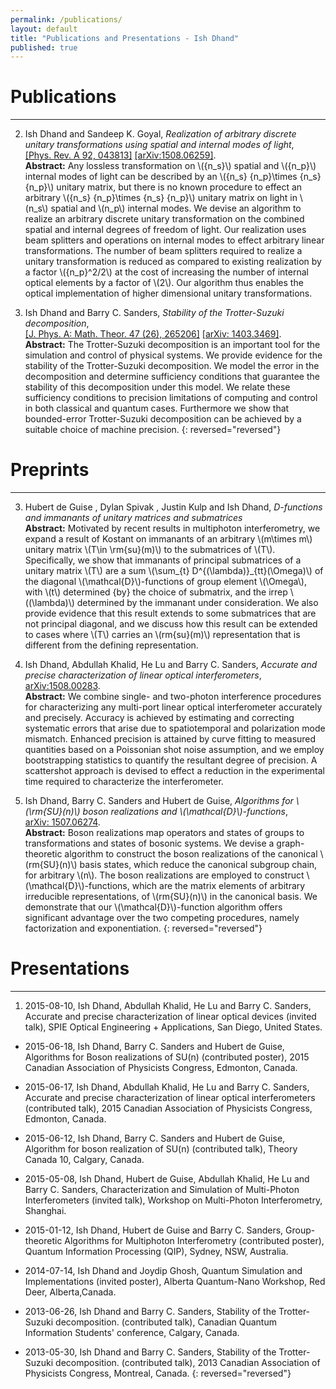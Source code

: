 ```yaml
---
permalink: /publications/
layout: default
title: "Publications and Presentations - Ish Dhand"
published: true
---
```






# Publications
------------------
2. Ish Dhand and Sandeep K. Goyal, _Realization of arbitrary discrete unitary transformations using spatial and internal modes of light_,  
[[Phys. Rev. A 92, 043813]](http://journals.aps.org/pra/abstract/10.1103/PhysRevA.92.043813)  [[arXiv:1508.06259]](http://arxiv.org/abs/1508.06259).  
**Abstract:** Any lossless transformation on \\({n_s}\\) spatial and \\({n_p}\\) internal modes of light can be described by an \\({n_s} {n_p}\times {n_s} {n_p}\\) unitary matrix, but there is no known procedure to effect an arbitrary \\({n_s} {n_p}\times {n_s} {n_p}\\) unitary matrix on light in \\(n_s\\) spatial and \\(n_p\\) internal modes. We devise an algorithm to realize an arbitrary discrete unitary transformation on the combined spatial and internal degrees of freedom of light. Our realization uses beam splitters and operations on internal modes to effect arbitrary linear transformations. The number of beam splitters required to realize a unitary transformation is reduced as compared to existing realization by a factor \\({n_p}^2/2\\) at the cost of increasing the number of internal optical elements by a factor of \\(2\\). Our algorithm thus enables the optical implementation of higher dimensional unitary transformations.

1. Ish Dhand and Barry C. Sanders, _Stability of the Trotter-Suzuki decomposition_,  
[[J. Phys. A: Math. Theor. 47 (26), 265206]](http://iopscience.iop.org/article/10.1088/1751-8113/47/26/265206)  [[arXiv: 1403.3469]](http://arxiv.org/abs/1403.3469).  
**Abstract:** The Trotter-Suzuki decomposition is an important tool for the simulation and control of physical systems. We provide evidence for the stability of the Trotter-Suzuki decomposition. We model the error in the decomposition and determine sufficiency conditions that guarantee the stability of this decomposition under this model. We relate these sufficiency conditions to precision limitations of computing and control in both classical and quantum cases. Furthermore we show that bounded-error Trotter-Suzuki decomposition can be achieved by a suitable choice of machine precision.
{: reversed="reversed"}

# Preprints
------------------
3. Hubert de Guise , Dylan Spivak , Justin Kulp and Ish Dhand, _D-functions and immanants of unitary matrices and submatrices_  
**Abstract:** Motivated by recent results in multiphoton interferometry, we expand a result of Kostant on immanants of an arbitrary \\(m\times m\\) unitary matrix \\(T\in \rm{su}(m)\\) to the submatrices of \\(T\\). Specifically, we show that immanants of principal submatrices of a unitary matrix \\(T\\) are a sum \\(\sum_{t} D^{(\lambda)}_{tt}(\Omega)\\) of the diagonal \\(\mathcal{D}\\)-functions of group element \\(\Omega\\), with \\(t\\) determined {by} the choice of submatrix, and the irrep \\((\lambda)\\) determined by the immanant under consideration. We also provide evidence that this result extends to some submatrices that are not principal diagonal, and we discuss how this result can be extended to cases where \\(T\\) carries an \\(rm{su}(m)\\) representation that is different from the defining representation.

2. Ish Dhand, Abdullah Khalid, He Lu and Barry C. Sanders, _Accurate and precise characterization of linear optical interferometers_,  
[arXiv:1508.00283](http://arxiv.org/abs/1508.00283).  
**Abstract:** We combine single- and two-photon interference procedures for characterizing any multi-port linear optical interferometer accurately and precisely. Accuracy is achieved by estimating and correcting systematic errors that arise due to spatiotemporal and polarization mode mismatch. Enhanced precision is attained by curve fitting to measured quantities based on a Poissonian shot noise assumption, and we employ bootstrapping statistics to quantify the resultant degree of precision. A scattershot approach is devised to effect a reduction in the experimental time required to characterize the interferometer.

1. Ish Dhand, Barry C. Sanders and Hubert de Guise, _Algorithms for \\(\rm{SU}(n)\\) boson realizations and \\(\mathcal{D}\\)-functions_,  
[arXiv: 1507.06274](http://arxiv.org/abs/1507.06274).  
**Abstract:** Boson realizations map operators and states of groups to transformations and states of bosonic systems. We devise a graph-theoretic algorithm to construct the boson realizations of the canonical \\(rm{SU}(n)\\) basis states, which reduce the canonical subgroup chain, for arbitrary \\(n\\). The boson realizations are employed to construct \\(\mathcal{D}\\)-functions, which are the matrix elements of arbitrary irreducible representations, of \\(rm{SU}(n)\\) in the canonical basis. We demonstrate that our \\(\mathcal{D}\\)-function algorithm offers significant advantage over the two competing procedures, namely factorization and exponentiation.
{: reversed="reversed"}

# Presentations
------------------

1. 2015-08-10, Ish Dhand, Abdullah Khalid, He Lu and Barry C. Sanders, Accurate and precise characterization of linear optical devices (invited talk), SPIE Optical Engineering + Applications, San Diego, United States. 

* 2015-06-18, Ish Dhand, Barry C. Sanders and Hubert de Guise, Algorithms for Boson realizations of SU(n) (contributed poster), 2015 Canadian Association of Physicists Congress, Edmonton, Canada.

* 2015-06-17, Ish Dhand, Abdullah Khalid, He Lu and Barry C. Sanders, Accurate and precise characterization of linear optical interferometers (contributed talk), 2015 Canadian Association of Physicists Congress, Edmonton, Canada.

* 2015-06-12, Ish Dhand, Barry C. Sanders and Hubert de Guise, Algorithm for boson realization of SU(n) (contributed talk), Theory Canada 10, Calgary, Canada. 

* 2015-05-08, Ish Dhand, Hubert de Guise, Abdullah Khalid, He Lu and Barry C. Sanders, Characterization and Simulation of Multi-Photon Interferometers (invited talk), Workshop on Multi-Photon Interferometry, Shanghai.

* 2015-01-12, Ish Dhand, Hubert de Guise and Barry C. Sanders, Group-theoretic Algorithms for Multiphoton Interferometry (contributed poster), Quantum Information Processing (QIP), Sydney, NSW, Australia. 

* 2014-07-14, Ish Dhand and Joydip Ghosh, Quantum Simulation and Implementations (invited poster), Alberta Quantum-Nano Workshop, Red Deer, Alberta,Canada.

* 2013-06-26, Ish Dhand and Barry C. Sanders, Stability of the Trotter-Suzuki decomposition. (contributed talk), Canadian Quantum Information Students' conference, Calgary, Canada.

* 2013-05-30, Ish Dhand and Barry C. Sanders, Stability of the Trotter-Suzuki decomposition. (contributed talk), 2013 Canadian Association of Physicists Congress, Montreal, Canada.
{: reversed="reversed"}